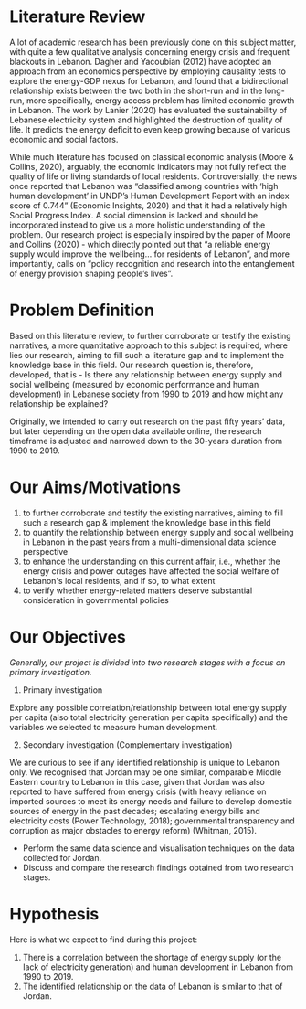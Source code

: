 # Literature Review
A lot of academic research has been previously done on this subject matter, with quite a few qualitative analysis concerning energy crisis and frequent blackouts in Lebanon. Dagher and Yacoubian (2012) have adopted an approach from an economics perspective by employing causality tests to explore the energy-GDP nexus for Lebanon, and found that a bidirectional relationship exists between the two both in the short-run and in the long-run, more specifically, energy access problem has limited economic growth in Lebanon.    The work by Lanier (2020) has evaluated the sustainability of Lebanese electricity system and highlighted the destruction of quality of life. It predicts the energy deficit to even keep growing because of various economic and social factors. 

While much literature has focused on classical economic analysis (Moore & Collins, 2020), arguably, the economic indicators may not fully reflect the quality of life or living standards of local residents. Controversially, the news once reported that Lebanon was “classified among countries with ‘high human development’ in UNDP’s Human Development Report with an index score of 0.744” (Economic Insights, 2020) and that it had a relatively high Social Progress Index. A social dimension is lacked and should be incorporated instead to give us a more holistic understanding of the problem. Our research project is especially inspired by the paper of Moore and Collins (2020) - which directly pointed out that “a reliable energy supply would improve the wellbeing… for residents of Lebanon”, and more importantly, calls on “policy recognition and research into the entanglement of energy provision shaping people’s lives”.

# Problem Definition
Based on this literature review, to further corroborate or testify the existing narratives, a more quantitative approach to this subject is required, where lies our research, aiming to fill such a literature gap and to implement the knowledge base in this field. Our research question is, therefore, developed, that is - Is there any relationship between energy supply and social wellbeing (measured by economic performance and human development) in Lebanese society from 1990 to 2019 and how might any relationship be explained?

Originally, we intended to carry out research on the past fifty years’ data, but later depending on the open data available online, the research timeframe is adjusted and narrowed down to the 30-years duration from 1990 to 2019. 

# Our Aims/Motivations
1. to further corroborate and testify the existing narratives, aiming to fill such a research gap & implement the knowledge base in this field
2. to quantify the relationship between energy supply and social wellbeing in Lebanon in the past years from a multi-dimensional data science perspective
3. to enhance the understanding on this current affair, i.e., whether the energy crisis and power outages have affected the social welfare of Lebanon's local residents, and if so, to what extent
4. to verify whether energy-related matters deserve substantial consideration in governmental policies 

# Our Objectives
*Generally, our project is divided into two research stages with a focus on primary investigation.*
1. Primary investigation

Explore any possible correlation/relationship between total energy supply per capita (also total electricity generation per capita specifically) and the variables we selected to measure human development.

2. Secondary investigation (Complementary investigation)

We are curious to see if any identified relationship is unique to Lebanon only. We recognised that Jordan may be one similar, comparable Middle Eastern country to Lebanon in this case, given that Jordan was also reported to have suffered from energy crisis (with heavy reliance on imported sources to meet its energy needs and failure to develop domestic sources of energy in the past decades; escalating energy bills and electricity costs (Power Technology, 2018); governmental transparency and corruption as major obstacles to energy reform) (Whitman, 2015).
* Perform the same data science and visualisation techniques on the data collected for Jordan. 
* Discuss and compare the research findings obtained from two research stages.

# Hypothesis
Here is what we expect to find during this project:
1. There is a correlation between the shortage of energy supply (or the lack of electricity generation) and human development in Lebanon from 1990 to 2019.
2. The identified relationship on the data of Lebanon is similar to that of Jordan. 
